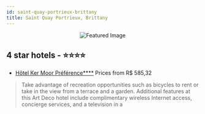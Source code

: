 ```yaml
---
id: saint-quay-portrieux-brittany
title: Saint Quay Portrieux, Brittany
---
```


<center><img src="https://i.travelapi.com/hotels/2000000/1320000/1312900/1312802/06736304_z.jpg" alt="Featured Image" /></center>


##  4 star hotels - ⭐️⭐️⭐️⭐️

-    [Hôtel Ker Moor Préférence****](https://us.hurb.com/hotels/saint-quay-portrieux/hotel-ker-moor-preference-JNP-JP057195?cmp=18055) Prices from R$ 585,32
   > Take advantage of recreation opportunities such as bicycles to rent or take in the view from a terrace and a garden. Additional features at this Art Deco hotel include complimentary wireless Internet access, concierge services, and a television in a 
